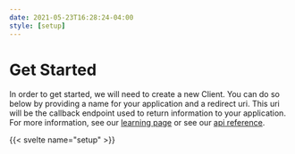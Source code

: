 ```yaml
---
date: 2021-05-23T16:28:24-04:00
style: [setup]
---
```


# Get Started

In order to get started, we will need to create a new Client.
You can do so below by providing a name for your application and a redirect uri.
This uri will be the callback endpoint used to return information to your application.
For more information, see our [learning page](/learn) or see our [api reference](/docs).

{{< svelte name="setup" >}}
